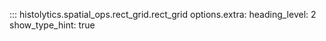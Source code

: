 ::: histolytics.spatial_ops.rect_grid.rect_grid
    options.extra:
      heading_level: 2
      show_type_hint: true
